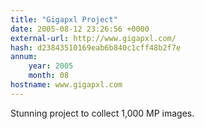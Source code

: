 ```yaml
---
title: "Gigapxl Project"
date: 2005-08-12 23:26:56 +0000
external-url: http://www.gigapxl.com/
hash: d23843510169eab6b840c1cff48b2f7e
annum:
    year: 2005
    month: 08
hostname: www.gigapxl.com
---
```


Stunning project to collect 1,000 MP images.
